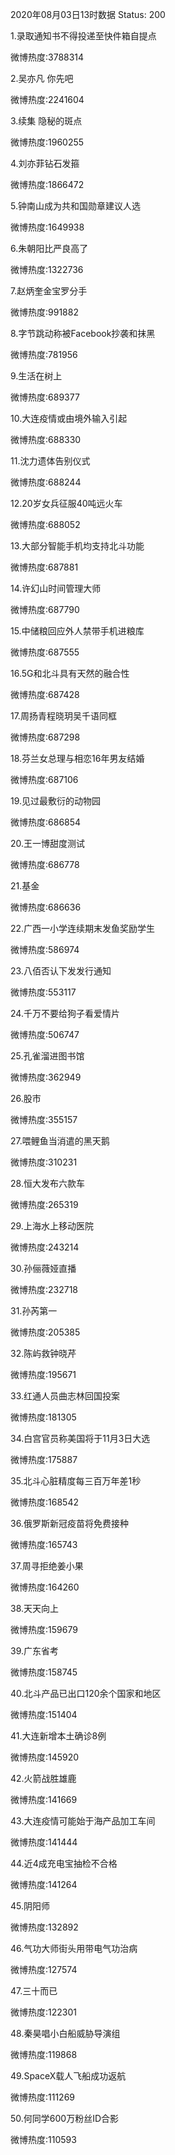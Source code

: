 2020年08月03日13时数据
Status: 200

1.录取通知书不得投递至快件箱自提点

微博热度:3788314

2.吴亦凡 你先吧

微博热度:2241604

3.续集 隐秘的斑点

微博热度:1960255

4.刘亦菲钻石发箍

微博热度:1866472

5.钟南山成为共和国勋章建议人选

微博热度:1649938

6.朱朝阳比严良高了

微博热度:1322736

7.赵炳奎金宝罗分手

微博热度:991882

8.字节跳动称被Facebook抄袭和抹黑

微博热度:781956

9.生活在树上

微博热度:689377

10.大连疫情或由境外输入引起

微博热度:688330

11.沈力遗体告别仪式

微博热度:688244

12.20岁女兵征服40吨远火车

微博热度:688052

13.大部分智能手机均支持北斗功能

微博热度:687881

14.许幻山时间管理大师

微博热度:687790

15.中储粮回应外人禁带手机进粮库

微博热度:687555

16.5G和北斗具有天然的融合性

微博热度:687428

17.周扬青程晓玥吴千语同框

微博热度:687298

18.芬兰女总理与相恋16年男友结婚

微博热度:687106

19.见过最敷衍的动物园

微博热度:686854

20.王一博甜度测试

微博热度:686778

21.基金

微博热度:686636

22.广西一小学连续期末发鱼奖励学生

微博热度:586974

23.八佰否认下发发行通知

微博热度:553117

24.千万不要给狗子看爱情片

微博热度:506747

25.孔雀溜进图书馆

微博热度:362949

26.股市

微博热度:355157

27.喂鲤鱼当消遣的黑天鹅

微博热度:310231

28.恒大发布六款车

微博热度:265319

29.上海水上移动医院

微博热度:243214

30.孙俪薇娅直播

微博热度:232718

31.孙芮第一

微博热度:205385

32.陈屿救钟晓芹

微博热度:195671

33.红通人员曲志林回国投案

微博热度:181305

34.白宫官员称美国将于11月3日大选

微博热度:175887

35.北斗心脏精度每三百万年差1秒

微博热度:168542

36.俄罗斯新冠疫苗将免费接种

微博热度:165743

37.周寻拒绝姜小果

微博热度:164260

38.天天向上

微博热度:159679

39.广东省考

微博热度:158745

40.北斗产品已出口120余个国家和地区

微博热度:151404

41.大连新增本土确诊8例

微博热度:145920

42.火箭战胜雄鹿

微博热度:141669

43.大连疫情可能始于海产品加工车间

微博热度:141444

44.近4成充电宝抽检不合格

微博热度:141264

45.阴阳师

微博热度:132892

46.气功大师街头用带电气功治病

微博热度:127574

47.三十而已

微博热度:122301

48.秦昊唱小白船威胁导演组

微博热度:119868

49.SpaceX载人飞船成功返航

微博热度:111269

50.何同学600万粉丝ID合影

微博热度:110593

